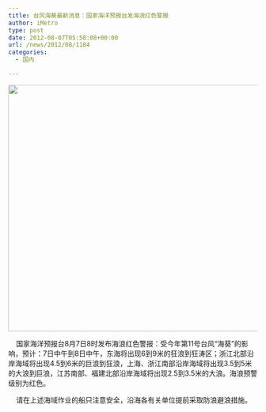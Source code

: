```yaml
---
title: 台风海葵最新消息：国家海洋预报台发海浪红色警报
author: iMetro
type: post
date: 2012-08-07T05:58:08+00:00
url: /news/2012/08/1184
categories:
  - 国内

---
```

<img title="" border="0" align="center" src="http://kuaixun.stcn.com/image/attachement/png/site2/20120807/bc305bc14b0c118ac49510.png" width="717" height="499" />

&#160;&#160;&#160; 国家海洋预报台8月7日8时发布海浪红色警报：受今年第11号台风“海葵”的影响，预计：7日中午到8日中午，东海将出现6到9米的狂浪到狂涛区；浙江北部沿岸海域将出现4.5到6米的巨浪到狂浪，上海、浙江南部沿岸海域将出现3.5到5米的大浪到巨浪，江苏南部、福建北部沿岸海域将出现2.5到3.5米的大浪。海浪预警级别为红色。

&#160;&#160;&#160; 请在上述海域作业的船只注意安全，沿海各有关单位提前采取防浪避浪措施。